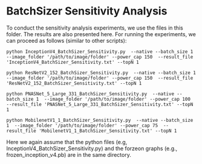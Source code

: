 # BatchSizer Sensitivity Analysis
To conduct the sensitivity analysis experiments, we use the files in this folder. The results are also presented here. For running the experiments, we can proceed as follows (similar to other scripts):

    python InceptionV4_BatchSizer_Sensitivity.py  --native --batch_size 1  --image_folder '/path/to/image/folder' --power_cap 150  --result_file 'InceptionV4_BatchSizer_Sensitivity.txt' --topN 1
    
    python ResNetV2_152_BatchSizer_Sensitivity.py  --native --batch_size 1  --image_folder '/path/to/image/folder' --power_cap 150  --result_file 'ResNetV2_152_BatchSizer_Sensitivity.txt' --topN 1
    
    python PNASNet_5_Large_331_BatchSizer_Sensitivity.py  --native --batch_size 1  --image_folder '/path/to/image/folder' --power_cap 100  --result_file 'PNASNet_5_Large_331_BatchSizer_Sensitivity.txt' --topN 1
    
    python MobilenetV1_1_BatchSizer_Sensitivity.py  --native --batch_size 1  --image_folder '/path/to/image/folder' --power_cap 75  --result_file 'MobilenetV1_1_BatchSizer_Sensitivity.txt' --topN 1

Here we again assume that the python files (e.g, InceptionV4_BatchSizer_Sensitivity.py) and the forzeon graphs (e.g., frozen_inception_v4.pb) are in the same directory.
